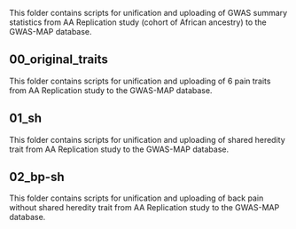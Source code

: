 This folder contains scripts for unification and uploading of GWAS summary statistics from AA Replication study (cohort of African ancestry) to the GWAS-MAP database.

## 00_original_traits
This folder contains scripts for unification and uploading of 6 pain traits from AA Replication study to the GWAS-MAP database.

## 01_sh
This folder contains scripts for unification and uploading of shared heredity trait from AA Replication study to the GWAS-MAP database.

## 02_bp-sh
This folder contains scripts for unification and uploading of back pain without shared heredity trait from AA Replication study to the GWAS-MAP database.
